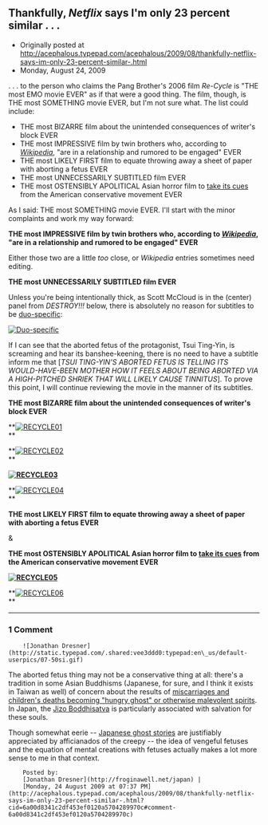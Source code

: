 ## Thankfully, <em>Netflix</em> says I'm only 23 percent similar . . .

 * Originally posted at http://acephalous.typepad.com/acephalous/2009/08/thankfully-netflix-says-im-only-23-percent-similar-.html
 * Monday, August 24, 2009



. . . to the person who claims the Pang Brother's 2006 film _Re-Cycle_ is "THE most EMO movie EVER" as if that were a good thing. The film, though, is THE most SOMETHING movie EVER, but I'm not sure what. The list could include:

*   THE most BIZARRE film about the unintended consequences of writer's block EVER
*   THE most IMPRESSIVE film by twin brothers who, according to [_Wikipedia_](http://en.wikipedia.org/wiki/Pang\_brothers#Personal\_lives), "are in a relationship and rumored to be engaged" EVER
*   THE most LIKELY FIRST film to equate throwing away a sheet of paper with aborting a fetus EVER
*   THE most UNNECESSARILY SUBTITLED film EVER
*   THE most OSTENSIBLY APOLITICAL Asian horror film to [take its cues](http://www.antiabortionsigns.com/signsinaction.html) from the American conservative movement EVER

As I said: THE most SOMETHING movie EVER. I'll start with the minor complaints and work my way forward:

**THE most IMPRESSIVE film by twin brothers who, according to [_Wikipedia_](http://en.wikipedia.org/wiki/Pang\_brothers#Personal\_lives), "are in a relationship and rumored to be engaged" EVER**

Either those two are a little _too_ close, or _Wikipedia_ entries sometimes need editing.

**THE most UNNECESSARILY SUBTITLED film EVER**

Unless you're being intentionally thick, as Scott McCloud is in the (center) panel from _DESTROY!!!_ below, there is absolutely no reason for subtitles to be [duo-specific](http://acephalous.typepad.com/acephalous/2009/02/like-what-i-did-with-the-dark-knight-only-this-time-about-the-fourth-issue-of-watchmenin-making-comics-scott-mccloud-argue.html):

[![Duo-specific](http://acephalous.typepad.com/.a/6a00d8341c2df453ef0120a5195497970b-500pi "Duo-specific")](http://acephalous.typepad.com/.a/6a00d8341c2df453ef0120a5195497970b-pi)

If I can see that the aborted fetus of the protagonist, Tsui Ting-Yin, is screaming and hear its banshee-keening, there is no need to have a subtitle inform me that [_TSUI TING-YIN'S ABORTED FETUS IS TELLING ITS WOULD-HAVE-BEEN MOTHER HOW IT FEELS ABOUT BEING ABORTED VIA A HIGH-PITCHED SHRIEK THAT WILL LIKELY CAUSE TINNITUS_]. To prove this point, I will continue reviewing the movie in the manner of its subtitles.

**THE most BIZARRE film about the unintended consequences of writer's block EVER**

**[](http://acephalous.typepad.com/.a/6a00d8341c2df453ef0120a5702294970c-pi)[![RECYCLE01](http://acephalous.typepad.com/.a/6a00d8341c2df453ef0120a5705930970c-500wi)](http://acephalous.typepad.com/.a/6a00d8341c2df453ef0120a5705930970c-pi)   
**

**[](http://acephalous.typepad.com/.a/6a00d8341c2df453ef0120a57022b2970c-pi)[![RECYCLE02](http://acephalous.typepad.com/.a/6a00d8341c2df453ef0120a5198d76970b-500wi)](http://acephalous.typepad.com/.a/6a00d8341c2df453ef0120a5198d76970b-pi)   
**

**[![RECYCLE03](http://acephalous.typepad.com/.a/6a00d8341c2df453ef0120a519563e970b-500wi)](http://acephalous.typepad.com/.a/6a00d8341c2df453ef0120a519563e970b-pi)**

**[![RECYCLE04](http://acephalous.typepad.com/.a/6a00d8341c2df453ef0120a5195662970b-500wi)](http://acephalous.typepad.com/.a/6a00d8341c2df453ef0120a5195662970b-pi)   
**



**THE most LIKELY FIRST film to equate throwing away a sheet of paper with aborting a fetus EVER**



&



**THE most OSTENSIBLY APOLITICAL Asian horror film to [take its cues](http://www.antiabortionsigns.com/signsinaction.html) from the American conservative movement EVER**

**[![RECYCLE05](http://acephalous.typepad.com/.a/6a00d8341c2df453ef0120a5702338970c-500wi)](http://acephalous.typepad.com/.a/6a00d8341c2df453ef0120a5702338970c-pi)**

**[![RECYCLE06](http://acephalous.typepad.com/.a/6a00d8341c2df453ef0120a51956b3970b-500wi)](http://acephalous.typepad.com/.a/6a00d8341c2df453ef0120a51956b3970b-pi)   
**

		

* * *

### 1 Comment 

		

                
[]()

	

		![Jonathan Dresner](http://static.typepad.com/.shared:vee3ddd0:typepad:en\_us/default-userpics/07-50si.gif)
	

	

		

The aborted fetus thing may not be a conservative thing at all: there's a tradition in some Asian Buddhisms (Japanese, for sure, and I think it exists in Taiwan as well) of concern about the results of [miscarriages and children's deaths becoming "hungry ghost" or otherwise malevolent spirits](http://www.ucpress.edu/books/pages/6941.php). In Japan, the [Jizo Boddhisatva](http://www.flickr.com/search/?w=98457282%!N(MISSING)00&q=jizo&m=text) is particularly associated with salvation for these souls. 

Though somewhat eerie -- [Japanese ghost stories](http://books.google.com/books?id=0L4OAAAAIAAJ&dq=lafcadio+hearn+kwaidan&printsec=frontcover&source=bn&hl=en&ei=\_zGTSprSIYvssQO\_9-TTDw&sa=X&oi=book\_result&ct=result&resnum=4#v=onepage&q=&f=false) are justifiably appreciated by afficianados of the creepy -- the idea of vengeful fetuses and the equation of mental creations with fetuses actually makes a lot more sense to me in that context.

	

		Posted by:
		[Jonathan Dresner](http://froginawell.net/japan) |
		[Monday, 24 August 2009 at 07:37 PM](http://acephalous.typepad.com/acephalous/2009/08/thankfully-netflix-says-im-only-23-percent-similar-.html?cid=6a00d8341c2df453ef0120a5704289970c#comment-6a00d8341c2df453ef0120a5704289970c)

		

        